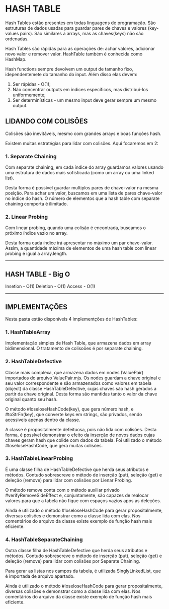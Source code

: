 # HASH TABLE
 
Hash Tables estão presentes em todas linguagens de programação. São estruturas de dados usadas para guardar pares de chaves e valores (key-values pairs). São similares a arrays, mas as chaves(keys) não são ordenadas. 

Hash Tables são rápidas para as operações de: achar valores, adicionar novo valor e remover valor. HashTable também é conhecida como HashMap.
 
Hash functions sempre devolvem um output de tamanho fixo, idependentemete do tamanho do input. Além disso elas devem:
1. Ser rápidas - O(1);
2. Não concentrar outputs em índices específicos, mas distribuí-los uniformemente;
3. Ser determinísticas - um mesmo input deve gerar sempre um mesmo output.

## LIDANDO COM COLISÕES

Colisões são inevitáveis, mesmo com grandes arrays e boas funções hash.

Existem muitas estratégias para lidar com colisões. Aqui focaremos em 2:

### 1. Separate Chaining
    
Com separate chaining, em cada índice do array guardamos valores usando uma estrutura de dados mais sofisticada (como um array ou uma linked list).

Desta forma é possível guardar multiplos pares de chave-valor na mesma posição. Para achar um valor, buscamos em uma lista de pares chave-valor no índice do hash. O número de elementos que a hash table com separate chaining comporta é ilimitado.

### 2. Linear Probing 

Com linear probing, quando uma colisão é encontrada, buscamos o próximo índice vazio no array.

Desta forma cada índice irá apresentar no máximo um par chave-valor. Assim, a quantidade máxima de elementos de uma hash table com linear probing é igual a array.length.

*************************************************************************
## HASH TABLE - Big O

Insetion - O(1)
Deletion - O(1)
Access   - O(1) 
*************************************************************************

## IMPLEMENTAÇÕES

Nesta pasta estão disponíveis 4 implementções de HashTables:


### 1. HashTableArray

Implementação simples de Hash Table, que armazena dados em array bidimensional. O tratamento de colisoões é por separate chaining. 


### 2. HashTableDefective

Classe mais complexa, que armazena dados em nodes (ValuePair) importados do arquivo ValuePair.mjs. Os nodes guardam a chave original e seu valor correspondente e são armazenados como valores em tabela (object) da classe HashTableDefective, cujas chaves são hash gerados a partir da chave original. Desta forma são mantidas tanto o valor da chave original quanto seu hash. 


O método #loseloseHashCode(key), que gera número hash, e #toStrFn(key), que converte keys em strings, são privados, sendo acessiveis apenas dentro da classe.

A classe é propositalmente defeituosa, pois não lida com colisões. Desta forma, é possível demonstrar o efeito da inserção de novos dados cujas chaves geram hash que colide com dados da tabela. Foi utilizado o método #loseloseHashCode, que gera muitas colisões. 


### 3. HashTableLinearProbing

É uma classe filha de HashTableDefective que herda seus atributos e métodos. Contudo sobrescreve o método de inserção (put), seleção (get) e deleção (remove) para lidar com colisões por Lienar Probing. 

O método remove conta com o método auxiliar privado #verifyRemoveSideEffect e, conjuntamente, são capazes de realocar valores para que a tabela não fique com espaços vazios após as deleções.

Ainda é utilizado o método #loseloseHashCode para gerar propositalmente, diversas colisões e demonstrar como a classe lida com elas. Nos comentários do arquivo da classe existe exemplo de função hash mais eficiente.


### 4. HashTableSeparateChaining

Outra classe filha de HashTableDefective que herda seus atributos e métodos. Contudo sobrescreve o método de inserção (put), seleção (get) e deleção (remove) para lidar com colisões por Separate Chaining. 

Para gerar as listas nos campos da tabela, é utilizada SinglyLinkedList, que é importada de arquivo apartado.

Ainda é utilizado o método #loseloseHashCode para gerar propositalmente, diversas colisões e demonstrar como a classe lida com elas. Nos comentários do arquivo da classe existe exemplo de função hash mais eficiente.